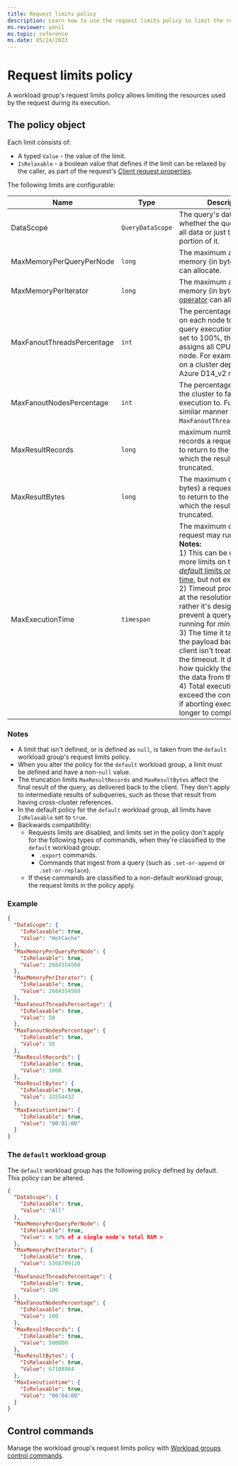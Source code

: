 ```yaml
---
title: Request limits policy
description: Learn how to use the request limits policy to limit the resources used by the request during its execution.
ms.reviewer: yonil
ms.topic: reference
ms.date: 05/24/2023
---
```

# Request limits policy

A workload group's request limits policy allows limiting the resources used by the request during its execution.

## The policy object

Each limit consists of:

* A typed `Value` - the value of the limit.
* `IsRelaxable` - a boolean value that defines if the limit can be relaxed by the caller, as part of the request's [Client request properties](../api/netfx/request-properties.md).

The following limits are configurable:

| Name   | Type    | Description      | Supported values  | Matching client request property       |
|-----------|------------|-----------|---------------------|--------------|
| DataScope     | `QueryDataScope` | The query's data scope - whether the query applies to all data or just the 'hot' portion of it.   | `All`, `HotCache`, or `null`     | `query_datascope`      |
| MaxMemoryPerQueryPerNode   | `long`  | The maximum amount of memory (in bytes) a query can allocate.    | [`1`, *50% of a single node's total RAM*] | `max_memory_consumption_per_query_per_node` |
| MaxMemoryPerIterator       | `long`    | The maximum amount of memory (in bytes) a [query operator](../concepts/querylimits.md#limit-on-memory-consumed-by-query-operators-e_runaway_query) can allocate. | [`1`, *50% of a single node's total RAM*] | `maxmemoryconsumptionperiterator`   |
| MaxFanoutThreadsPercentage | `int`   | The percentage of threads on each node to fan out query execution to. When set to 100%, the cluster assigns all CPUs on each node. For example, 16 CPUs on a cluster deployed on Azure D14_v2 nodes. | [`1`, `100`]   | `query_fanout_threads_percent` |
| MaxFanoutNodesPercentage   | `int`     | The percentage of nodes on the cluster to fan out query execution to. Functions in a similar manner to `MaxFanoutThreadsPercentage`.    | [`1`, `100`]                              |  `query_fanout_nodes_percent`               |
| MaxResultRecords           | `long`     | maximum number of records a request is allowed to return to the caller, above which the results are truncated.    | [`1`, `9223372036854775807`]   | `truncationmaxrecords`  |
| MaxResultBytes     | `long`           | The maximum data size (in bytes) a request is allowed to return to the caller, above which the results are truncated.  | [`1`, `9223372036854775807`]    | `truncationmaxsize`    |
| MaxExecutionTime     | `timespan`   | The maximum duration the request may run for.<br/>**Notes:**<br/>1) This can be used to place more limits on top of the [*default* limits on execution time](../concepts/querylimits.md#limit-execution-timeout), but not extend them.<br/>2) Timeout processing isn't at the resolution of *seconds*, rather it's designed to prevent a query from running for *minutes*.<br/>3) The time it takes to read the payload back at the client isn't treated as part of the timeout. It depends on how quickly the caller pulls the data from the stream.<br/>4) Total execution time may exceed the configured value if aborting execution takes longer to complete. | (`00:00:00`, `01:00:00`]   | `servertimeout`    |

### Notes

* A limit that isn't defined, or is defined as `null`, is taken from the `default` workload group's request limits policy.
* When you alter the policy for the `default` workload group, a limit must be defined and have a non-`null` value.
* The truncation limits `MaxResultRecords` and `MaxResultBytes` affect the final result of the query, as delivered back to the client. They don't apply to intermediate results of subqueries, such as those that result from having cross-cluster references.
* In the default policy for the `default` workload group, all limits have `IsRelaxable` set to `true`.
* Backwards compatibility:
  * Requests limits are disabled, and limits set in the policy don't apply for the following types of commands, when they're classified to the `default` workload group:
    * `.export` commands.
    * Commands that ingest from a query (such as `.set-or-append` or `.set-or-replace`).
  * If these commands are classified to a non-default workload group, the request limits in the policy apply.

### Example

```json
{
  "DataScope": {
    "IsRelaxable": true,
    "Value": "HotCache"
  },
  "MaxMemoryPerQueryPerNode": {
    "IsRelaxable": true,
    "Value": 2684354560
  },
  "MaxMemoryPerIterator": {
    "IsRelaxable": true,
    "Value": 2684354560
  },
  "MaxFanoutThreadsPercentage": {
    "IsRelaxable": true,
    "Value": 50
  },
  "MaxFanoutNodesPercentage": {
    "IsRelaxable": true,
    "Value": 50
  },
  "MaxResultRecords": {
    "IsRelaxable": true,
    "Value": 1000
  },
  "MaxResultBytes": {
    "IsRelaxable": true,
    "Value": 33554432
  },
  "MaxExecutiontime": {
    "IsRelaxable": true,
    "Value": "00:01:00"
  }
}
```

### The `default` workload group

The `default` workload group has the following policy defined by default. This policy can be altered.

```json
{
  "DataScope": {
    "IsRelaxable": true,
    "Value": "All"
  },
  "MaxMemoryPerQueryPerNode": {
    "IsRelaxable": true,
    "Value": < 50% of a single node's total RAM >
  },
  "MaxMemoryPerIterator": {
    "IsRelaxable": true,
    "Value": 5368709120
  },
  "MaxFanoutThreadsPercentage": {
    "IsRelaxable": true,
    "Value": 100
  },
  "MaxFanoutNodesPercentage": {
    "IsRelaxable": true,
    "Value": 100
  },
  "MaxResultRecords": {
    "IsRelaxable": true,
    "Value": 500000
  },
  "MaxResultBytes": {
    "IsRelaxable": true,
    "Value": 67108864
  },
  "MaxExecutiontime": {
    "IsRelaxable": true,
    "Value": "00:04:00"
  }
}
```

## Control commands

Manage the workload group's request limits policy with [Workload groups control commands](./show-workload-group-command.md).
